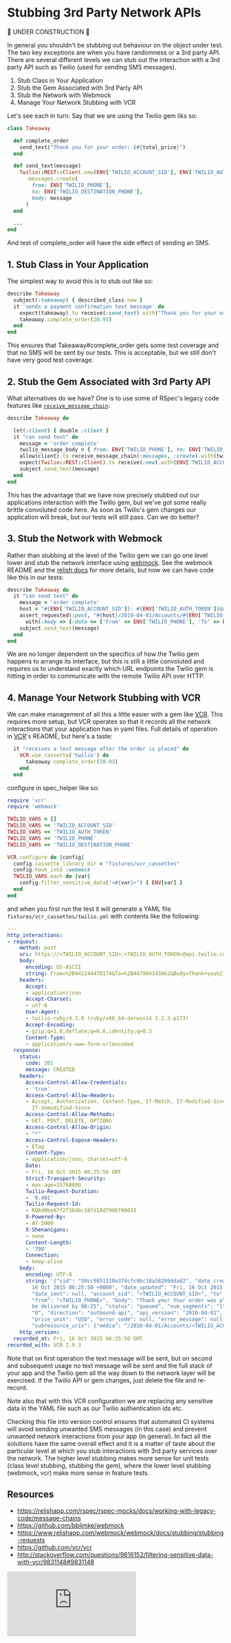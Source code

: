 # Stubbing 3rd Party Network APIs

:construction: UNDER CONSTRUCTION :construction:

In general you shouldn't be stubbing out behaviour on the object under test.  The two key exceptions are when you have randomness or a 3rd party API.  There are several different levels we can stub out the interaction with a 3rd party API such as Twilio (used for sending SMS messages).  

1. Stub Class in Your Application
2. Stub the Gem Associated with 3rd Party API
3. Stub the Network with Webmock
4. Manage Your Network Stubbing with VCR


Let's see each in turn: Say that we are using the Twilio gem liks so:

```ruby 
class Takeaway

  def complete_order
    send_text("Thank you for your order: £#{total_price}")
  end

  def send_text(message)
    Twilio::REST::Client.new(ENV['TWILIO_ACCOUNT_SID'], ENV['TWILIO_AUTH_TOKEN'])
      .messages.create(
        from: ENV['TWILIO_PHONE'],
        to: ENV['TWILIO_DESTINATION_PHONE'],
        body: message
      )
  end

  ...
end
```

And test of complete_order will have the side effect of sending an SMS.  

## 1. Stub Class in Your Application

The simplest way to avoid this is to stub out like so:

```ruby
describe Takeaway
  subject(:takeaway) { described_class.new }
  it 'sends a payment confirmation text message' do
    expect(takeaway).to receive(:send_text).with("Thank you for your order: £20.93")
    takeaway.complete_order(20.93)
  end
end
```

This ensures that Takeaway#complete_order gets some test coverage and that no SMS will be sent by our tests.  This is acceptable, but we still don't have very good test coverage. 

## 2. Stub the Gem Associated with 3rd Party API

What alternatives do we have?  One is to use some of RSpec's legacy code features like [`receive_message_chain`](https://relishapp.com/rspec/rspec-mocks/docs/working-with-legacy-code/message-chains):

```ruby
describe Takeaway do

  let(:client) { double :client }
  it "can send text" do
    message = 'order complete'
    twilio_message_body = { from: ENV['TWILIO_PHONE'], to: ENV['TWILIO_DESTINATION_PHONE'], body: message }
    allow(client).to receive_message_chain(:messages, :create).with(twilio_message_body)
    expect(Twilio::REST::Client).to receive(:new).with(ENV['TWILIO_ACCOUNT_SID'], ENV['TWILIO_AUTH_TOKEN']).and_return(client)
    subject.send_text(message)
  end
end
```

This has the advantage that we have now precisely stubbed out our applications interaction with the Twilio gem, but we've got some really brittle convoluted code here.  As soon as Twilio's gem changes our application will break, but our tests will still pass.  Can we do better?

## 3. Stub the Network with Webmock

Rather than stubbing at the level of the Twilio gem we can go one level lower and stub the network interface using [webmock](https://github.com/bblimke/webmock).  See the webmock README and the [relish docs](https://www.relishapp.com/webmock/webmock/docs/stubbing/stubbing-requests) for more details, but now we can have code like this in our tests:

```ruby
describe Takeaway do
  it "can send text" do
    message = 'order complete'
    host = "#{ENV['TWILIO_ACCOUNT_SID']}: #{ENV['TWILIO_AUTH_TOKEN']}@api.twilio.com"
    assert_requested(:post, "#{host}/2010-04-01/Accounts/#{ENV['TWILIO_ACCOUNT_SID']}/Messages.json").
      with(:body => {:data => {'From' => ENV['TWILIO_PHONE'], 'To' => ENV['TWILIO_DESTINATION_PHONE'], 'Body' => message}})
    subject.send_text(message)
  end
end
```

We are no longer dependent on the specifics of how the Twilio gem happens to arrange its interface, but this is still a little convoluted and requires us to understand exactly which URL endpoints the Twilio gem is hitting in order to communicate with the remote Twilio API over HTTP.

## 4. Manage Your Network Stubbing with VCR

We can make management of all this a little easier with a gem like [VCR](https://github.com/vcr/vcr).  This requires more setup, but VCR operates so that it records all the network interactions that your application has in yaml files.  Full details of operation in [VCR](https://github.com/vcr/vcr)'s README, but here's a taste:

```ruby
  it "receives a text message after the order is placed" do
    VCR.use_cassette('twilio') do
      takeaway.complete_order(20.93)
    end
  end
```

configure in spec_helper like so:

```ruby
require 'vcr'
require 'webmock'

TWILIO_VARS = []
TWILIO_VARS << 'TWILIO_ACCOUNT_SID'
TWILIO_VARS << 'TWILIO_AUTH_TOKEN'
TWILIO_VARS << 'TWILIO_PHONE'
TWILIO_VARS << 'TWILIO_DESTINATION_PHONE'

VCR.configure do |config|
  config.cassette_library_dir = "fixtures/vcr_cassettes"
  config.hook_into :webmock 
  TWILIO_VARS.each do |var|
    config.filter_sensitive_data("<#{var}>") { ENV[var] }
  end
end
```

and when you first run the test it will generate a YAML file `fixtures/vcr_cassettes/twilio.yml` with contents like the following:

```yml
---
http_interactions:
- request:
    method: post
    uri: https://<TWILIO_ACCOUNT_SID>:<TWILIO_AUTH_TOKEN>@api.twilio.com/2010-04-01/Accounts/<TWILIO_ACCOUNT_SID>/Messages.json
    body:
      encoding: US-ASCII
      string: From=%2B441244470174&To=%2B447964143662&Body=Thank+you%21+Your+order+was+placed+and+will+be+delivered+by+08%3A25
    headers:
      Accept:
      - application/json
      Accept-Charset:
      - utf-8
      User-Agent:
      - twilio-ruby/4.3.0 (ruby/x86_64-darwin14 2.2.3-p173)
      Accept-Encoding:
      - gzip;q=1.0,deflate;q=0.6,identity;q=0.3
      Content-Type:
      - application/x-www-form-urlencoded
  response:
    status:
      code: 201
      message: CREATED
    headers:
      Access-Control-Allow-Credentials:
      - 'true'
      Access-Control-Allow-Headers:
      - Accept, Authorization, Content-Type, If-Match, If-Modified-Since, If-None-Match,
        If-Unmodified-Since
      Access-Control-Allow-Methods:
      - GET, POST, DELETE, OPTIONS
      Access-Control-Allow-Origin:
      - "*"
      Access-Control-Expose-Headers:
      - ETag
      Content-Type:
      - application/json; charset=utf-8
      Date:
      - Fri, 16 Oct 2015 06:25:50 GMT
      Strict-Transport-Security:
      - max-age=15768000
      Twilio-Request-Duration:
      - '0.401'
      Twilio-Request-Id:
      - RQ6d0be67f2f364bc18fd18d7908f60015
      X-Powered-By:
      - AT-5000
      X-Shenanigans:
      - none
      Content-Length:
      - '798'
      Connection:
      - keep-alive
    body:
      encoding: UTF-8
      string: '{"sid": "SMcc9851310a374cfc9bc18a58209dda82", "date_created": "Fri,
        16 Oct 2015 06:25:50 +0000", "date_updated": "Fri, 16 Oct 2015 06:25:50 +0000",
        "date_sent": null, "account_sid": "<TWILIO_ACCOUNT_SID>", "to": "<TWILIO_DESTINATION_PHONE>",
        "from": "<TWILIO_PHONE>", "body": "Thank you! Your order was placed and will
        be delivered by 08:25", "status": "queued", "num_segments": "1", "num_media":
        "0", "direction": "outbound-api", "api_version": "2010-04-01", "price": null,
        "price_unit": "USD", "error_code": null, "error_message": null, "uri": "/2010-04-01/Accounts/<TWILIO_ACCOUNT_SID>/Messages/SMcc9851310a374cfc9bc18a58209dda82.json",
        "subresource_uris": {"media": "/2010-04-01/Accounts/<TWILIO_ACCOUNT_SID>/Messages/SMcc9851310a374cfc9bc18a58209dda82/Media.json"}}'
    http_version: 
  recorded_at: Fri, 16 Oct 2015 06:25:50 GMT
recorded_with: VCR 2.9.3
```

Note that on first operation the text message will be sent, but on second and subsequent usage no text message will be sent and the full stack of your app and the Twilio gem all the way down to the network layer will be exercised.  If the Twilio API or gem changes, just delete the file and re-record.

Note also that with this VCR configuration we are replacing any sensitive data in the YAML file such as our Twilio authentication ids etc.

Checking this file into version control ensures that automated CI systems will avoid sending unwanted SMS messages (in this case) and prevent unwanted network interactions from your app (in general).  In fact all the solutions have the same overall effect and it is a matter of taste about the particular level at which you stub interactions with 3rd party services over the network.  The higher level stubbing makes more sense for unit tests (class level stubbing, stubbing the gem), where the lower level stubbing (webmock, vcr) make more sense in feature tests.

## Resources

* https://relishapp.com/rspec/rspec-mocks/docs/working-with-legacy-code/message-chains
* https://github.com/bblimke/webmock
* https://www.relishapp.com/webmock/webmock/docs/stubbing/stubbing-requests
* https://github.com/vcr/vcr
* http://stackoverflow.com/questions/9816152/filtering-sensitive-data-with-vcr/9831148#9831148


![Tracking pixel](https://githubanalytics.herokuapp.com/course/pills/levels_of_stubbing.md)
